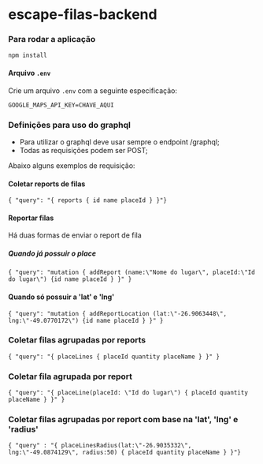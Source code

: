 # escape-filas-backend

### Para rodar a aplicação

`npm install`

#### Arquivo `.env`
Crie um arquivo `.env` com a seguinte especificação:

```
GOOGLE_MAPS_API_KEY=CHAVE_AQUI
```

### Definições para uso do graphql

* Para utilizar o graphql deve usar sempre o endpoint /graphql;
* Todas as requisições podem ser POST;

Abaixo alguns exemplos de requisição:

#### Coletar reports de filas
`{ "query": "{ reports { id name placeId } }"}`

#### Reportar filas

Há duas formas de enviar o report de fila

##### Quando já possuir o place

`{ "query": "mutation { addReport (name:\"Nome do lugar\", placeId:\"Id do lugar\") {id name placeId } }"
}`

#### Quando só possuir a 'lat' e 'lng'

`{ "query": "mutation { addReportLocation (lat:\"-26.9063448\", lng:\"-49.0770172\") {id name placeId } }"
}`

### Coletar filas agrupadas por reports
`{ "query": "{ placeLines { placeId quantity placeName } }" }
`

### Coletar fila agrupada por report
`{ "query": "{ placeLine(placeId: \"Id do lugar\") { placeId quantity placeName } }" }
`

### Coletar filas agrupadas por report com base na 'lat', 'lng' e 'radius'
`{ "query" : "{ placeLinesRadius(lat:\"-26.9035332\", lng:\"-49.0874129\", radius:50) { placeId quantity placeName } }"}
`
